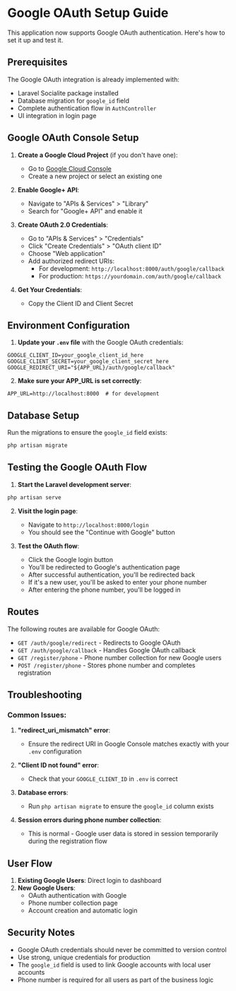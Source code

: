 # Google OAuth Setup Guide

This application now supports Google OAuth authentication. Here's how to set it up and test it.

## Prerequisites

The Google OAuth integration is already implemented with:
- Laravel Socialite package installed
- Database migration for `google_id` field
- Complete authentication flow in `AuthController`
- UI integration in login page

## Google OAuth Console Setup

1. **Create a Google Cloud Project** (if you don't have one):
   - Go to [Google Cloud Console](https://console.cloud.google.com/)
   - Create a new project or select an existing one

2. **Enable Google+ API**:
   - Navigate to "APIs & Services" > "Library"
   - Search for "Google+ API" and enable it

3. **Create OAuth 2.0 Credentials**:
   - Go to "APIs & Services" > "Credentials"
   - Click "Create Credentials" > "OAuth client ID"
   - Choose "Web application"
   - Add authorized redirect URIs:
     - For development: `http://localhost:8000/auth/google/callback`
     - For production: `https://yourdomain.com/auth/google/callback`

4. **Get Your Credentials**:
   - Copy the Client ID and Client Secret

## Environment Configuration

1. **Update your `.env` file** with the Google OAuth credentials:

```env
GOOGLE_CLIENT_ID=your_google_client_id_here
GOOGLE_CLIENT_SECRET=your_google_client_secret_here
GOOGLE_REDIRECT_URI="${APP_URL}/auth/google/callback"
```

2. **Make sure your APP_URL is set correctly**:
```env
APP_URL=http://localhost:8000  # for development
```

## Database Setup

Run the migrations to ensure the `google_id` field exists:

```bash
php artisan migrate
```

## Testing the Google OAuth Flow

1. **Start the Laravel development server**:
```bash
php artisan serve
```

2. **Visit the login page**:
   - Navigate to `http://localhost:8000/login`
   - You should see the "Continue with Google" button

3. **Test the OAuth flow**:
   - Click the Google login button
   - You'll be redirected to Google's authentication page
   - After successful authentication, you'll be redirected back
   - If it's a new user, you'll be asked to enter your phone number
   - After entering the phone number, you'll be logged in

## Routes

The following routes are available for Google OAuth:

- `GET /auth/google/redirect` - Redirects to Google OAuth
- `GET /auth/google/callback` - Handles Google OAuth callback
- `GET /register/phone` - Phone number collection for new Google users
- `POST /register/phone` - Stores phone number and completes registration

## Troubleshooting

### Common Issues:

1. **"redirect_uri_mismatch" error**:
   - Ensure the redirect URI in Google Console matches exactly with your `.env` configuration

2. **"Client ID not found" error**:
   - Check that your `GOOGLE_CLIENT_ID` in `.env` is correct

3. **Database errors**:
   - Run `php artisan migrate` to ensure the `google_id` column exists

4. **Session errors during phone number collection**:
   - This is normal - Google user data is stored in session temporarily during the registration flow

## User Flow

1. **Existing Google Users**: Direct login to dashboard
2. **New Google Users**: 
   - OAuth authentication with Google
   - Phone number collection page
   - Account creation and automatic login

## Security Notes

- Google OAuth credentials should never be committed to version control
- Use strong, unique credentials for production
- The `google_id` field is used to link Google accounts with local user accounts
- Phone number is required for all users as part of the business logic